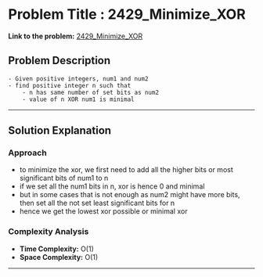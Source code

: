 # Problem Title : 2429_Minimize_XOR

**Link to the problem:** [2429_Minimize_XOR](https://leetcode.com/problems/minimize-xor/)

## Problem Description

```
- Given positive integers, num1 and num2
- find positive integer n such that
    - n has same number of set bits as num2
    - value of n XOR num1 is minimal
```

---

## Solution Explanation

### Approach
- to minimize the xor, we first need to add all the higher bits or most significant bits of num1 to n
- if we set all the num1 bits in n, xor is hence 0 and minimal
- but in some cases that is not enough as num2 might have more bits, then set all the not set least significant bits for n
- hence we get the lowest xor possible or minimal xor

### Complexity Analysis

- **Time Complexity:** O(1)
- **Space Complexity:** O(1)

---
